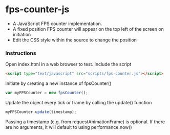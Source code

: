 # fps-counter-js
- A JavaScript FPS counter implementation.
- A fixed position FPS counter will appear on the top left of the screen on initiation
- Edit the CSS style within the source to change the position

### Instructions
Open index.html in a web browser to test.
Include the script 
```html
<script type="text/javascript" src="scripts/fps-counter.js"></script>
```
Initiate by creating a new instance of fpsCounter()
```js
var myFPSCounter = new fpsCounter();
```
Update the object every tick or frame by calling the update() function
```js
myFPSCounter.update(timestamp);
```
Passing a timestamp (e.g. from requestAnimationFrame) is optional. If there are no arguments, it will default to using performance.now()